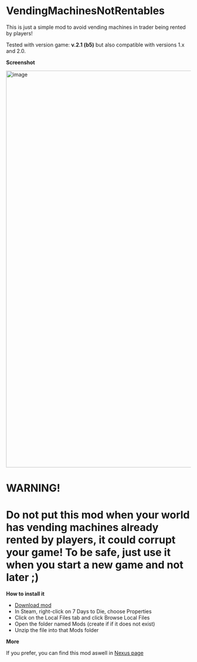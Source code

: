 # VendingMachinesNotRentables
 
This is just a simple mod to avoid vending machines in trader being rented by players!

Tested with version game: **v.2.1 (b5)** but also compatible with versions 1.x and 2.0.

**Screenshot**

<img width="1920" height="1080" alt="image" src="https://github.com/user-attachments/assets/f349f6b0-2f99-4df9-b46d-307c960d3d80" />




**WARNING!**
==============================================================================================================
Do not put this mod when your world has vending machines already rented by players, it could corrupt your game!
To be safe, just use it when you start a new game and not later ;)
==============================================================================================================

**How to install it**

- [Download mod](https://github.com/carlospr/VendingMachinesNotRentables/raw/refs/heads/main/dist/VendingMachinesNotRentables.v2.1.zip)
- In Steam, right-click on 7 Days to Die, choose Properties
- Click on the Local Files tab and click Browse Local Files
- Open the folder named Mods (create if if it does not exist)
- Unzip the file into that Mods folder

**More**

If you prefer, you can find this mod aswell in [Nexus page](https://www.nexusmods.com/7daystodie/mods/7978)
